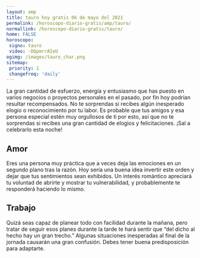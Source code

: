 ```yaml
---
layout: amp
title: tauro hoy gratis 06 de mayo del 2021 
permalink: /horoscopo-diario-gratis/amp/tauro/
normallink: /horoscopo-diario-gratis/tauro/
home: FALSE
horoscopo:
 signo: tauro
 video: -DQpmrrAIeU
ogimg: /images/tauro_char.png
sitemap:
 priority: 1
 changefreq: 'daily'
---
```



La gran cantidad de esfuerzo, energía y entusiasmo que has puesto en varios negocios o proyectos personales en el pasado, por fin hoy podrían resultar recompensados. No te sorprendas si recibes algún inesperado elogio o reconocimiento por tu labor. Es probable que tus amigos y esa persona especial estén muy orgullosos de ti por esto, así que no te sorprendas si recibes una gran cantidad de elogios y felicitaciones. ¡Sal a celebrarlo esta noche!

## Amor

Eres una persona muy práctica que a veces deja las emociones en un segundo plano tras la razón. Hoy sería una buena idea invertir este orden y dejar que tus sentimientos sean exhibidos. Un interés romántico apreciará tu voluntad de abrirte y mostrar tu vulnerabilidad, y probablemente te responderá haciendo lo mismo.

## Trabajo

Quizá seas capaz de planear todo con facilidad durante la mañana, pero tratar de seguir esos planes durante la tarde te hará sentir que “del dicho al hecho hay un gran trecho.” Algunas situaciones inesperadas al final de la jornada causarán una gran confusión. Debes tener buena predisposición para adaptarte.